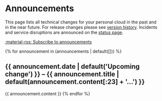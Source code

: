 # Announcements

This page lists all technical changes for your personal cloud in the past and in the near future. For release changes please see [version history](ref/version-history.md). Incidents and service disruptions are announced on the [status page](https://status.docupike.com/).

[:material-rss: Subscribe to announcements](/announcements.atom)

{% for announcement in (announcements | default([])) %}
## {{ announcement.date | default('Upcoming change') }} – {{ announcement.title | default(announcement.content[:23] + '…') }}

{{ announcement.content }}
{% endfor %}

